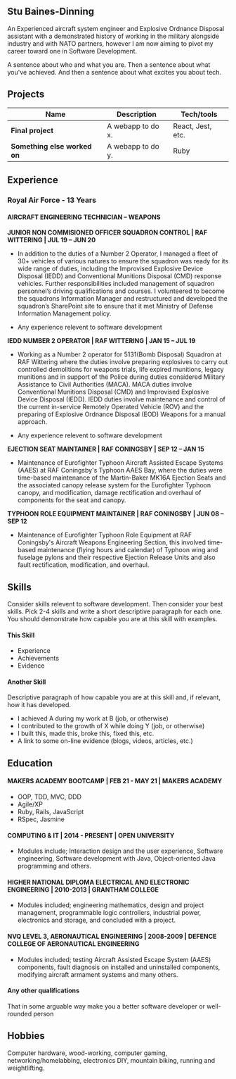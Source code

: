 ## Stu Baines-Dinning

An Experienced aircraft system engineer and Explosive Ordnance Disposal assistant with a demonstrated history of working in the military alongside industry and with NATO partners, however I am now aiming to pivot my career toward one in Software Development.

A sentence about who and what you are. Then a sentence about what you've achieved. And then a sentence about what excites you about tech.

## Projects

| Name                         | Description       | Tech/tools        |
| ---------------------------- | ----------------- | ----------------- |
| **Final project**            | A webapp to do x. | React, Jest, etc. |
| **Something else worked on** | A webapp to do y. | Ruby              |

## Experience

### Royal Air Force - 13 Years

#### AIRCRAFT ENGINEERING TECHNICIAN – WEAPONS 

**JUNIOR NON COMMISIONED OFFICER SQUADRON CONTROL | RAF WITTERING | JUL 19 – JUN 20** 

- In addition to the duties of a Number 2 Operator, I managed a fleet of 30+ vehicles of various natures to ensure the squadron was ready for its wide range of duties, including the Improvised Explosive Device Disposal (IEDD) and Conventional Munitions Disposal (CMD) response vehicles. Further responsibilities included management of squadron personnel’s driving qualifications and courses. I volunteered to become the squadrons Information Manager and restructured and developed the squadron’s SharePoint site to ensure that it met Ministry of Defense Information Management policy.

- Any experience relevent to software development

**IEDD NUMBER 2 OPERATOR | RAF WITTERING | JAN 15 – JUL 19**

- Working as a Number 2 operator for 5131(Bomb Disposal) Squadron at RAF Wittering where the duties involve preparing explosives to carry out controlled demolitions for weapons trials, life expired munitions, legacy munitions and in support of the Police during duties considered Military Assistance to Civil Authorities (MACA). MACA duties involve Conventional Munitions Disposal (CMD) and Improvised Explosive Device Disposal (IEDD). IEDD duties involve maintenance and control of the current in-service Remotely Operated Vehicle (ROV) and the preparing of Explosive Ordnance Disposal (EOD) Weapons for a manual approach.

- Any experience relevent to software development

**EJECTION SEAT MAINTAINER | RAF CONINGSBY | SEP 12 – JAN 15**
- Maintenance of Eurofighter Typhoon Aircraft Assisted Escape Systems (AAES) at RAF Coningsby's Typhoon AAES Bay, where the duties were time-based maintenance of the Martin-Baker MK16A Ejection Seats and the associated canopy release system for the Eurofighter Typhoon canopy, and modification, damage rectification and overhaul of components for the seat and canopy.

**TYPHOON ROLE EQUIPMENT MAINTAINER | RAF CONINGSBY | JUN 08 – SEP 12**

- Maintenance of Eurofighter Typhoon Role Equipment at RAF Coningsby's Aircraft Weapons Engineering Section, this involved time-based maintenance (flying hours and calendar) of Typhoon wing and fuselage pylons and their respective Ejection Release Units and also fault rectification, modification, and overhaul.


## Skills

Consider skills relevent to software development. Then consider your best skills. Pick 2-4 skills and write a short descriptive paragraph for each one. You should demonstrate how capable you are at this skill with examples.

#### This Skill

- Experience
- Achievements
- Evidence

#### Another Skill

Descriptive paragraph of how capable you are at this skill and, if relevant, how it has developed.

- I achieved A during my work at B (job, or otherwise)
- I contributed to the growth of X while doing Y (job, or otherwise)
- I built this, made this, broke this, fixed this, etc.
- A link to some on-line evidence (blogs, videos, articles, etc.)

## Education

#### MAKERS ACADEMY BOOTCAMP | FEB 21 - MAY 21 | MAKERS ACADEMY

- OOP, TDD, MVC, DDD
- Agile/XP
- Ruby, Rails, JavaScript
- RSpec, Jasmine

#### COMPUTING & IT | 2014 - PRESENT | OPEN UNIVERSITY

- Modules include; Interaction design and the user experience, Software engineering, Software development with Java, Object-oriented Java programming and others.

#### HIGHER NATIONAL DIPLOMA ELECTRICAL AND ELECTRONIC ENGINEERING | 2010-2013 | GRANTHAM COLLEGE
  
- Modules included; engineering mathematics, design and project management, programmable logic controllers, industrial power, electronics and storage, and concluded with a project.

#### NVQ LEVEL 3, AERONAUTICAL ENGINEERING | 2008-2009 | DEFENCE COLLEGE OF AERONAUTICAL ENGINEERING
  
- Modules included; testing Aircraft Assisted Escape System (AAES) components, fault diagnosis on installed and uninstalled components, modifying aircraft armament systems and many
  others.

#### Any other qualifications

That in some arguable way make you a better software developer or well-rounded person

## Hobbies

Computer hardware, wood-working, computer gaming, networking/homelabbing, electronics DIY, mountain biking, running and weightlifting.